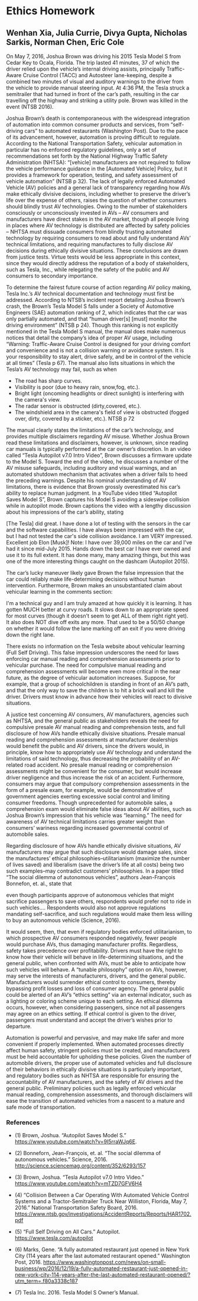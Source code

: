 # Ethics Homework
## Wenhan Xia, Julia Currie, Divya Gupta, Nicholas Sarkis, Norman Chen, Eric Cole

On May 7, 2016, Joshua Brown was driving his 2015 Tesla Model S from Cedar Key to Ocala, Florida. The trip lasted 41 minutes, 37 of which the driver relied upon the vehicle’s internal driving assists, principally Traffic-Aware Cruise Control (TACC) and Autosteer lane-keeping, despite a combined two minutes of visual and auditory warnings to the driver from the vehicle to provide manual steering input. At 4:36 PM, the Tesla struck a semitrailer that had turned in front of the car’s path, resulting in the car travelling off the highway and striking a utility pole. Brown was killed in the event (NTSB 2016). 

Joshua Brown’s death is contemporaneous with the widespread integration of automation into common consumer products and services, from “self-driving cars” to automated restaurants (Washington Post). Due to the pace of its advancement, however, automation is proving difficult to regulate. According to the National Transportation Safety, vehicular automation in particular has no enforced regulatory guidelines, only a set of recommendations set forth by the National Highway Traffic Safety Administration (NHTSA): “[vehicle] manufacturers are not required to follow the vehicle performance guidance in the [Automated Vehicle] Policy, but it provides a framework for operation, testing, and safety assessment of vehicle automation” (NTSB p 32). The lack of legally enforced Automated Vehicle (AV) policies and a general lack of transparency regarding how AVs make ethically divisive decisions, including whether to preserve the driver’s life over the expense of others, raises the question of whether consumers should blindly trust AV technologies. Owing to the number of stakeholders consciously or unconsciously invested in AVs – AV consumers and manufacturers have direct stakes in the AV market, though all people living in places where AV technology is distributed are affected by safety policies – NHTSA must dissuade consumers from blindly trusting automated technology by requiring consumers to read about and fully understand AVs’ technical limitations, and requiring manufactures to fully disclose AV decisions during ethically divisive situations. These conclusions are drawn from justice tests. Virtue tests would be less appropriate in this context, since they would directly address the reputation of a body of stakeholders, such as Tesla, Inc., while relegating the safety of the public and AV consumers to secondary importance. 

To determine the fairest future course of action regarding AV policy making, Tesla Inc.’s AV technical documentation and technology must first be addressed. According to NTSB’s incident report detailing Joshua Brown’s crash, the Brown’s Tesla Model S falls under a Society of Automotive Engineers (SAE) automation ranking of 2, which indicates that the car was only partially automated, and that “human driver[s] [must] monitor the driving environment” (NTSB p 24). Though this ranking is not explicitly mentioned in the Tesla Model S manual, the manual does make numerous notices that detail the company’s idea of proper AV usage, including “Warning: Traffic-Aware Cruise Control is designed for your driving comfort and convenience and is not a collision warning or avoidance system. It is your responsibility to stay alert, drive safely, and be in control of the vehicle at all times” (Tesla p 67). The manual also lists situations in which the Tesla’s AV technology may fail, such as when 

-	The road has sharp curves.
- Visibility is poor (due to heavy rain, snow,fog, etc.).
- Bright light (oncoming headlights or direct sunlight) is interfering with the camera's view.
- The radar sensor is obstructed (dirty,covered, etc.).
- The windshield area in the camera's field of view is obstructed (fogged over, dirty, covered by a sticker, etc.).
  NTSB p 72	

The manual clearly states the limitations of the car’s technology, and provides multiple disclaimers regarding AV misuse. Whether Joshua Brown read these limitations and disclaimers, however, is unknown, since reading car manuals is typically performed at the car owner’s discretion. In an video called “Tesla Autopilot v7.0 Intro Video”, Brown discusses a firmware update to the Model S. Toward the end of the video, he discusses a number of the AV misuse safeguards, including auditory and visual warnings, and an automated shutdown mechanism that activates when a driver fails to heed the preceding warnings. Despite his nominal understanding of AV limitations, there is evidence that Brown grossly overestimated his car’s ability to replace human judgment. In a YouTube video titled “Autopilot Saves Model S”, Brown captures his Model S avoiding a sideswipe collision while in autopilot mode. Brown captions the video with a lengthy discussion about his impressions of the car’s ability, stating

[The Tesla] did great. I have done a lot of testing with the sensors in the car and the software capabilities. I have always been impressed with the car, but I had not tested the car's side collision avoidance. I am VERY impressed. Excellent job Elon [Musk]! Note: I have over 39,000 miles on the car and I've had it since mid-July 2015.  Hands down the best car I have ever owned and use it to its full extent.   It has done many, many amazing things, but this was one of the more interesting things caught on the dashcam (Autopilot 2015).  

The car’s lucky maneuver likely gave Brown the false impression that the car could reliably make life-determining decisions without human intervention. Furthermore, Brown makes an unsubstantiated claim about vehicular learning in the comments section: 

I'm a technical guy and I am truly amazed at how quickly it is learning.  It has gotten MUCH better at curvy roads.  It slows down to an appropriate speed for most curves (though it doesn't seem to get ALL of them right right yet).  It also does NOT dive off exits any more. That used to be a 50/50 change on whether it would follow the lane marking off an exit if you were driving down the right lane.

There exists no information on the Tesla website about vehicular learning (Full Self Driving). This false impression underscores the need for laws enforcing car manual reading and comprehension assessments prior to vehicular purchase. The need for compulsive manual reading and comprehension assessments will become even more critical in the near future, as the degree of vehicular automation increases. Suppose, for example, that a group of schoolchildren is standing in front of an AV’s path, and that the only way to save the children is to hit a brick wall and kill the driver. Drivers must know in advance how their vehicles will react to divisive situations.

A justice test concerning AV consumers, AV manufacturers, agencies such as NHTSA, and the general public as stakeholders reveals the need for compulsive presale AV manual reading and comprehension tests, and full disclosure of how AVs handle ethically divisive situations. Presale manual reading and comprehension assessments at manufacturer dealerships would benefit the public and AV drivers, since the drivers would, in principle, know how to appropriately use AV technology and understand the limitations of said technology, thus decreasing the probability of an AV-related road accident. No presale manual reading or comprehension assessments might be convenient for the consumer, but would increase driver negligence and thus increase the risk of an accident. Furthermore, consumers may argue that compulsory comprehension assessments in the form of a presale exam, for example, would be demonstrative of government agencies exerting excessive social control and limiting consumer freedoms. Though unprecedented for automobile sales, a comprehension exam would eliminate false ideas about AV abilities, such as Joshua Brown’s impression that his vehicle was “learning.” The need for awareness of AV technical limitations carries greater weight than consumers’ wariness regarding increased governmental control of automobile sales. 

Regarding disclosure of how AVs handle ethically divisive situations, AV manufacturers may argue that such disclosure would damage sales, since the manufactures’ ethical philosophies–utilitarianism (maximize the number of lives saved) and liberalism (save the driver’s life at all costs) being two such examples–may contradict customers’ philosophies. In a paper titled “The social dilemma of autonomous vehicles”, authors Jean-François Bonnefon, et. al., state that 

even though participants approve of autonomous vehicles that might sacrifice passengers to save others, respondents would prefer not to ride in such vehicles…. Respondents would also not approve regulations mandating self-sacrifice, and such regulations would make them less willing to buy an autonomous vehicle (Science, 2016).

It would seem, then, that even if regulatory bodies enforced utilitarianism, to which prospective AV consumers responded negatively, fewer people would purchase AVs, thus damaging manufacturer profits. Regardless, safety takes precedence over profitability. Drivers must have the right to know how their vehicle will behave in life-determining situations, and the general public, when confronted with AVs, must be able to anticipate how such vehicles will behave. A “tunable philosophy” option on AVs, however, may serve the interests of manufacturers, drivers, and the general public. Manufacturers would surrender ethical control to consumers, thereby bypassing profit losses and loss of consumer agency. The general public could be alerted of an AV’s “ethics setting” via an external indicator, such as a lighting or coloring scheme unique to each setting. An ethical dilemma occurs, however, when considering passengers, since not all passengers may agree on an ethics setting. If ethical control is given to the driver, passengers must understand and accept the driver’s wishes prior to departure. 

Automation is powerful and pervasive, and may make life safer and more convenient if properly implemented. When automated processes directly affect human safety, stringent policies must be created, and manufacturers must be held accountable for upholding these policies. Given the number of automobile drivers, the proper use of automated vehicles and full disclosure of their behaviors in ethically divisive situations is particularly important, and regulatory bodies such as NHTSA are responsible for ensuring the accountability of AV manufacturers, and the safety of AV drivers and the general public. Preliminary policies such as legally enforced vehicular manual reading, comprehension assessments, and thorough disclaimers will ease the transition of automated vehicles from a nascent to a mature and safe mode of transportation.  




### References

- (1) Brown, Joshua. “Autopilot Saves Model S.” https://www.youtube.com/watch?v=9I5rraWJq6E.
- (2) Bonneforn, Jean-François, et. al. “The social dilemma of autonomous vehicles.” Science, 2016. http://science.sciencemag.org/content/352/6293/157
- (3) Brown, Joshua. “Tesla Autopilot v7.0 Intro Video.” https://www.youtube.com/watch?v=mTZD7GFV6H4

- (4) “Collision Between a Car Operating With Automated Vehicle Control Systems and a Tractor-Semitrailer Truck Near Williston, Florida, May 7, 2016.” National Transportation Safety Board, 2016. https://www.ntsb.gov/investigations/AccidentReports/Reports/HAR1702.pdf
- (5) “Full Self Driving on All Cars.” Autopilot. https://www.tesla.com/autopilot
- (6) Marks, Gene. “A fully automated restaurant just opened in New York City (114 years after the last automated restaurant opened.” Washington Post, 2016. https://www.washingtonpost.com/news/on-small-business/wp/2016/12/19/a-fully-automated-restaurant-just-opened-in-new-york-city-114-years-after-the-last-automated-restaurant-opened/?utm_term=.f80a3338c187
- (7) Tesla Inc. 2016. Tesla Model S Owner’s Manual. 






